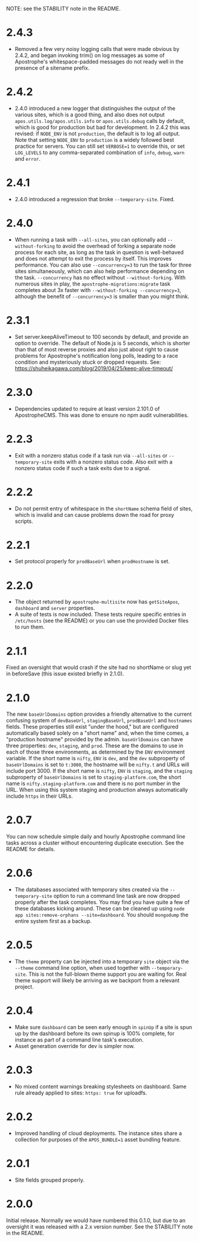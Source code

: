 NOTE: see the STABILITY note in the README.

# 2.4.3

* Removed a few very noisy logging calls that were made obvious by 2.4.2, and began invoking trim() on log messages as some of Apostrophe's whitespace-padded messages do not ready well in the presence of a sitename prefix.
# 2.4.2

* 2.4.0 introduced a new logger that distinguishes the output of the various sites, which is a good thing, and also does not output `apos.utils.log/apos.utils.info` or `apos.utils.debug` calls by default, which is good for production but bad for development. In 2.4.2 this was revised: if `NODE_ENV` is not `production`, the default is to log all output. Note that setting `NODE_ENV` to `production` is a widely followed best practice for servers. You can still set `VERBOSE=1` to override this, or set `LOG_LEVELS` to any comma-separated combination of `info`, `debug`, `warn` and `error`.

# 2.4.1

* 2.4.0 introduced a regression that broke `--temporary-site`. Fixed.

# 2.4.0

* When running a task with `--all-sites`, you can optionally add `--without-forking` to avoid the overhead of forking a separate node process for each site, as long as the task in question is well-behaved and does not attempt to exit the process by itself. This improves performance. You can also use `--concurrency=3` to run the task for three sites simultaneously, which can also help performance depending on the task. `--concurrency` has no effect without `--without-forking`. With numerous sites in play, the `apostrophe-migrations:migrate` task completes about 3x faster with `--without-forking --concurrency=3`, although the benefit of `--concurrency=3` is smaller than you might think.

# 2.3.1

* Set server.keepAliveTimeout to 100 seconds by default, and provide an option to override. The default of Node.js is 5 seconds, which is shorter than that of most reverse proxies and also just about right to cause problems for Apostrophe's notification long polls, leading to a race condition and mysteriously stuck or dropped requests. See: https://shuheikagawa.com/blog/2019/04/25/keep-alive-timeout/

# 2.3.0

* Dependencies updated to require at least version 2.101.0 of ApostropheCMS. This was done to ensure no npm audit vulnerabilities.

# 2.2.3

* Exit with a nonzero status code if a task run via `--all-sites` or `--temporary-site` exits with a nonzero status code. Also exit with a nonzero status code if such a task exits due to a signal.

# 2.2.2

* Do not permit entry of whitespace in the `shortName` schema field of sites, which is invalid and can cause problems down the road for proxy scripts.

# 2.2.1

* Set protocol properly for `prodBaseUrl` when `prodHostname` is set.

# 2.2.0

* The object returned by `apostrophe-multisite` now has `getSiteApos`, `dashboard` and `server` properties.
* A suite of tests is now included. These tests require specific entries in `/etc/hosts` (see the README) or you can use the provided Docker files to run them.

# 2.1.1

Fixed an oversight that would crash if the site had no shortName or slug yet in beforeSave (this issue existed briefly in 2.1.0).

# 2.1.0

The new `baseUrlDomains` option provides a friendly alternative to the current confusing system of `devBaseUrl`, `stagingBaseUrl`, `prodBaseUrl` and `hostnames` fields. These properties still exist "under the hood," but are configured automatically based solely on a "short name" and, when the time comes, a "production hostname" provided by the admin. `baseUrlDomains` can have three properties: `dev`, `staging`, and `prod`. These are the domains to use in each of those three environments, as determined by the `ENV` environment variable. If the short name is `nifty`, `ENV` is `dev`, and the `dev` subproperty of `baseUrlDomains` is set to `t:3000`, the hostname will be `nifty.t` and URLs will include port 3000. If the short name is `nifty`, `ENV` is `staging`, and the `staging` subproperty of `baseUrlDomains` is set to `staging-platform.com`, the short name is `nifty.staging-platform.com` and there is no port number in the URL. When using this system staging and production always automatically include `https` in their URLs.

# 2.0.7

You can now schedule simple daily and hourly Apostrophe command line tasks across a cluster without encountering duplicate execution. See the README for details.

# 2.0.6

* The databases associated with temporary sites created via the `--temporary-site` option to run a command line task are now dropped properly after the task completes. You may find you have quite a few of these databases kicking around. These can be cleaned up using `node app sites:remove-orphans --site=dashboard`. You should `mongodump` the entire system first as a backup.

# 2.0.5

* The `theme` property can be injected into a temporary `site` object via the `--theme` command line option, when used together with `--temporary-site`. This is not the full-blown theme support you are waiting for. Real theme support will likely be arriving as we backport from a relevant project.

# 2.0.4

* Make sure `dashboard` can be seen early enough in `spinUp` if a site is spun up by the dashboard before its own spinup is 100% complete, for instance as part of a command line task's execution.
* Asset generation override for dev is simpler now.

# 2.0.3

* No mixed content warnings breaking stylesheets on dashboard. Same rule already applied to sites: `https: true` for uploadfs.

# 2.0.2

* Improved handling of cloud deployments. The instance sites share a collection for purposes of the `APOS_BUNDLE=1` asset bundling feature.

# 2.0.1

* Site fields grouped properly.

# 2.0.0

Initial release. Normally we would have numbered this 0.1.0, but due to an oversight it was released with a 2.x version number. See the STABILITY note in the README.

